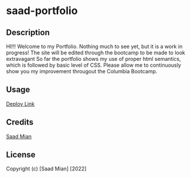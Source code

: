 
# saad-portfolio

## Description 
HI!!! Welcome to my Portfolio. 
Nothing much to see yet, but it is a work in progress!
The site will be edited through the bootcamp to be made to look extravagant 
So far the portfolio shows my use of proper html semantics, which is followed by basic level of CSS. 
Please allow me to continuously show you my improvement througout the Columbia Bootcamp. 


## Usage 
[Deploy Link](https://sdmnny.github.io/saad-portfolio/)



## Credits 
[Saad Mian](https://github.com/SDMNNY)

## License 
Copyright (c) [Saad Mian] [2022]